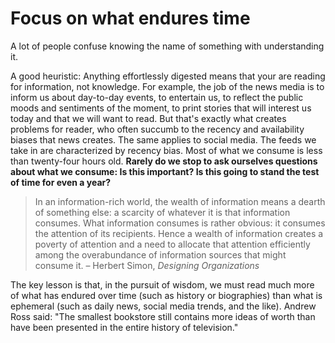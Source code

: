 
# Focus on what endures time

A lot of people confuse knowing the name of something with understanding it.

A good heuristic: Anything effortlessly digested means that your are reading for information, not knowledge. For example, the job of the news media is to inform us about day-to-day events, to entertain us, to reflect the public moods and sentiments of the moment, to print stories that will interest us today and that we will want to read. But that's exactly what creates problems for reader, who often succumb to the recency and availability biases that news creates. The same applies to social media. The feeds we take in are characterized by recency bias. Most of what we consume is less than twenty-four hours old. **Rarely do we stop to ask ourselves questions about what we consume: Is this important? Is this going to stand the test of time for even a year?**


> In an information-rich world, the wealth of information means a dearth of something else: a scarcity of whatever it is that information consumes. What information consumes is rather obvious: it consumes the attention of its recipients. Hence a wealth of information creates a poverty of attention and a need to allocate that attention efficiently among the overabundance of information sources that might consume it. – Herbert Simon, *Designing Organizations*


The key lesson is that, in the pursuit of wisdom, we must read much more of what has endured over time (such as history or biographies) than what is ephemeral (such as daily news, social media trends, and the like). Andrew  Ross said: "The smallest bookstore still contains more ideas of worth than have been presented in the entire history of television."